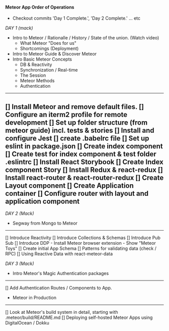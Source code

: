 #### Meteor App Order of Operations

- Checkout commits 'Day 1 Complete.', 'Day 2 Complete.' ... etc

*DAY 1 (mack)*
- Intro to Meteor / Rationalle / History / State of the union. (Watch video)
	- What Meteor "Does for us"
	- Shortcomings (Deployment)
- Intro to Meteor Guide & Discover Meteor
- Intro Basic Meteor Concepts
	- DB & Reactivity
	- Synchronization / Real-time
	- The Session
	- Meteor Methods
	- Authentication
----------------------------------------------------------
[] Install Meteor and remove default files.
[] Configure an iterm2 profile for remote development
[] Set up folder structure (from meteor guide) incl. __tests__ & __stories__
[] Install and configure Jest
[] create .babelrc file
[] Set up eslint in package.json
[] Create index component
[] Create test for index component & test folder .eslintrc
[] Install React Storybook
[] Create Index component Story
[] Install Redux & react-redux
[] Install react-router & react-router-redux
[] Create Layout component
[] Create Application container
[] Configure router with layout and application component
----------------------------------------------------------

*DAY 2 (Mack)*
- Segway from Mongo to Meteor
----------------------------------------------------------
[] Introduce Reactivity
[] Introduce Collections & Schemas
[] Introduce Pub Sub
[] Introduce DDP
	- Install Meteor browser extension
	- Show "Meteor Toys"
[] Create initial App Schema
[] Patterns for validating data (check / RPC)
[] Using Reactive Data with react-meteor-data

*DAY 3 (Mack)*
- Intro Meteor's Magic Authentication packages
----------------------------------------------------------
[] Add Authentication Routes / Components to App.

- Meteor in Production
----------------------------------------------------------
[] Look at Meteor's build system in detail, starting with .meteor/build/README.md
[] Deploying self-hosted Meteor Apps using DigitalOcean / Dokku
